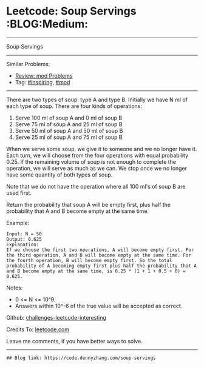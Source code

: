 
# Leetcode: Soup Servings     :BLOG:Medium:

---

Soup Servings  

---

Similar Problems:  

-   [Review: mod Problems](https://code.dennyzhang.com/review-mod)
-   Tag: [#inspiring](https://code.dennyzhang.com/tag/inspiring), [#mod](https://code.dennyzhang.com/tag/mod)

---

There are two types of soup: type A and type B. Initially we have N ml of each type of soup. There are four kinds of operations:  

1.  Serve 100 ml of soup A and 0 ml of soup B
2.  Serve 75 ml of soup A and 25 ml of soup B
3.  Serve 50 ml of soup A and 50 ml of soup B
4.  Serve 25 ml of soup A and 75 ml of soup B

When we serve some soup, we give it to someone and we no longer have it.  Each turn, we will choose from the four operations with equal probability 0.25. If the remaining volume of soup is not enough to complete the operation, we will serve as much as we can.  We stop once we no longer have some quantity of both types of soup.  

Note that we do not have the operation where all 100 ml's of soup B are used first.  

Return the probability that soup A will be empty first, plus half the probability that A and B become empty at the same time.  

Example:  

    Input: N = 50
    Output: 0.625
    Explanation: 
    If we choose the first two operations, A will become empty first. For the third operation, A and B will become empty at the same time. For the fourth operation, B will become empty first. So the total probability of A becoming empty first plus half the probability that A and B become empty at the same time, is 0.25 * (1 + 1 + 0.5 + 0) = 0.625.

Notes:  

-   0 <= N <= 10^9.
-   Answers within 10^-6 of the true value will be accepted as correct.

Github: [challenges-leetcode-interesting](https://github.com/DennyZhang/challenges-leetcode-interesting/tree/master/problems/soup-servings)  

Credits To: [leetcode.com](https://leetcode.com/problems/soup-servings/description/)  

Leave me comments, if you have better ways to solve.  

---

    ## Blog link: https://code.dennyzhang.com/soup-servings

